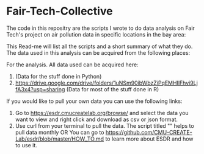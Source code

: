 # Fair-Tech-Collective
The code in this repositry are the scripts I wrote to do data analysis on Fair Tech's project on air pollution data in specific locations in the bay area: 

This Read-me will list all the scripts and a short summary of what they do. The data used in this analysis can be acquired from the following places: 


For the analysis. All data used can be acquired here: 
1. (Data for the stuff done in Python) 
2. https://drive.google.com/drive/folders/1uNSm90ibWbzZiPqEMHIlFhvi9LjfA3x4?usp=sharing  (Data for most of the stuff done in R)




If you would like to pull your own data you can use the following links: 
1. Go to https://esdr.cmucreatelab.org/browse/ and select the data you want to view and right click and download as csv or json format.
2. Use curl from your terminal to pull the data. The script titled "" helps to pull data monthly OR You can go to https://github.com/CMU-CREATE-Lab/esdr/blob/master/HOW_TO.md to learn more about ESDR and how to use it. 
